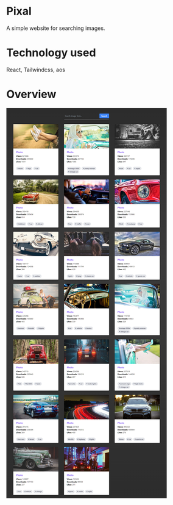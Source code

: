 # Pixal
A simple website for searching images. 

# Technology used
React, Tailwindcss, aos

# Overview
![homepage](./pixal.png)